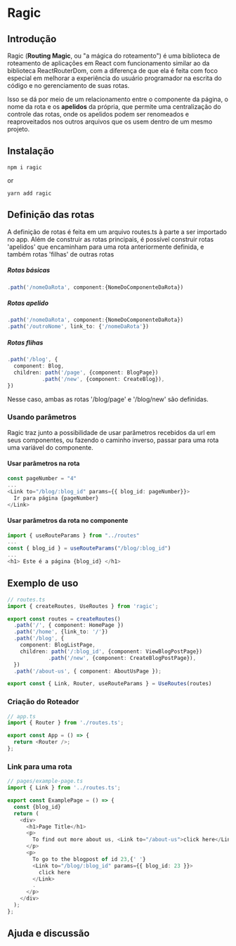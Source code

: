 # Ragic

## Introdução

Ragic (**Routing Magic**, ou "a mágica do roteamento") é uma biblioteca de roteamento de aplicações em React com funcionamento similar ao da biblioteca ReactRouterDom, com a diferença de que ela é feita com foco especial em melhorar a experiência do usuário programador na escrita do código e no gerenciamento de suas rotas.

Isso se dá por meio de um relacionamento entre o componente da página, o nome da rota e os **apelidos** da própria, que permite uma centralização do controle das rotas, onde os apelidos podem ser renomeados e reaproveitados nos outros arquivos que os usem dentro de um mesmo projeto.

## Instalação
```
npm i ragic
```
or
```
yarn add ragic
```

## Definição das rotas

A definição de rotas é feita em um arquivo routes.ts à parte a ser importado no app. Além de construir as rotas principais, é possível construir rotas 'apelidos' que encaminham para uma rota anteriormente definida, e também rotas 'filhas' de outras rotas

##### Rotas básicas

```typescript
.path('/nomeDaRota', component:{NomeDoComponenteDaRota})
```

##### Rotas apelido

```typescript
.path('/nomeDaRota', component:{NomeDoComponenteDaRota})
.path('/outroNome', link_to: {'/nomeDaRota'})
```

##### Rotas flihas

```typescript
.path('/blog', {
  component: Blog,
  children: path('/page', {component: BlogPage})
           .path('/new', {component: CreateBlog}),
})
```

Nesse caso, ambas as rotas '/blog/page' e '/blog/new' são definidas.

### Usando parâmetros

Ragic traz junto a possibilidade de usar parâmetros recebidos da url em seus componentes, ou fazendo o caminho inverso, passar para uma rota uma variável do componente.

#### Usar parâmetros na rota

```typescript
const pageNumber = "4"
...
<Link to="/blog/:blog_id" params={{ blog_id: pageNumber}}>
  Ir para página {pageNumber} 
</Link>
```

#### Usar parâmetros da rota no componente

```typescript
import { useRouteParams } from "../routes"
...
const { blog_id } = useRouteParams("/blog/:blog_id")
...
<h1> Este é a página {blog_id} </h1>
```

## Exemplo de uso

```typescript
// routes.ts
import { createRoutes, UseRoutes } from 'ragic';

export const routes = createRoutes()
  .path('/', { component: HomePage })
  .path('/home', {link_to: '/'})
  .path('/blog', {
    component: BlogListPage,
    children: path('/:blog_id', {component: ViewBlogPostPage})
             .path('/new', {component: CreateBlogPostPage}),
  })
  .path('/about-us', { component: AboutUsPage });

export const { Link, Router, useRouteParams } = UseRoutes(routes)
```

### Criação do Roteador

```typescript
// app.ts
import { Router } from './routes.ts';

export const App = () => {
  return <Router />;
};
```

### Link para uma rota

```typescript
// pages/example-page.ts
import { Link } from '../routes.ts';

export const ExamplePage = () => {
  const {blog_id}
  return (
    <div>
      <h1>Page Title</h1>
      <p>
        To find out more about us, <Link to="/about-us">click here</Link>.
      </p>
      <p>
        To go to the blogpost of id 23,{' '}
        <Link to="/blog/:blog_id" params={{ blog_id: 23 }}>
          click here
        </Link>
        .
      </p>
    </div>
  );
};
```

## Ajuda e discussão
